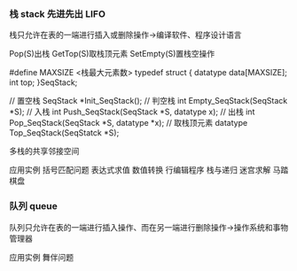 ### 栈 stack 先进先出 LIFO

栈只允许在表的一端进行插入或删除操作->编译软件、程序设计语言

Pop(S)出栈
GetTop(S)取栈顶元素
SetEmpty(S)置栈空操作

#define MAXSIZE <栈最大元素数>
typedef struct
{
    datatype data[MAXSIZE];
    int top;
}SeqStack;

// 置空栈
SeqStack *Init_SeqStack();
// 判空栈
int Empty_SeqStack(SeqStack *S);
// 入栈
int Push_SeqStack(SeqStack *S, datatype x);
// 出栈
int Pop_SeqStack(SeqStack *S, datatype *x);
// 取栈顶元素
datatype Top_SeqStack(SeqStatck *S);

多栈的共享邻接空间

应用实例
括号匹配问题
表达式求值
数值转换
行编辑程序
栈与递归
迷宫求解
马踏棋盘

### 队列 queue
队列只允许在表的一端进行插入操作、而在另一端进行删除操作->操作系统和事物管理器

应用实例
舞伴问题


